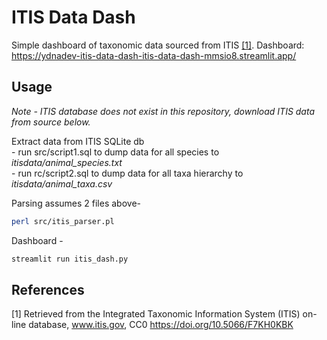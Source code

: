 # ITIS Data Dash

Simple dashboard of taxonomic data sourced from ITIS [[1]](#1).
Dashboard: https://ydnadev-itis-data-dash-itis-data-dash-mmsio8.streamlit.app/

## Usage

*Note - ITIS database does not exist in this repository, download ITIS data from source below.* 

Extract data from ITIS SQLite db  
    - run src/script1.sql to dump data for all species to *itisdata/animal_species.txt*  
    - run rc/script2.sql to dump data for all taxa hierarchy to *itisdata/animal_taxa.csv*  

Parsing assumes 2 files above- 
```bash
perl src/itis_parser.pl 
```

Dashboard -
```bash
streamlit run itis_dash.py
```
## References
<a id="1">[1]</a> 
Retrieved from the Integrated Taxonomic Information System (ITIS) on-line database, www.itis.gov, CC0
https://doi.org/10.5066/F7KH0KBK

